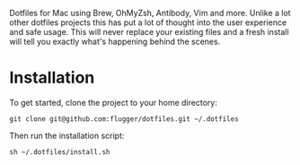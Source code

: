 Dotfiles for Mac using Brew, OhMyZsh, Antibody, Vim and more. Unlike a lot other dotfiles projects this has put a lot of thought into the user experience and safe usage. This will never replace your existing files and a fresh install will tell you exactly what's happening behind the scenes.

# Installation

To get started, clone the project to your home directory:

```shell
git clone git@github.com:flugger/dotfiles.git ~/.dotfiles
```

Then run the installation script:

```shell
sh ~/.dotfiles/install.sh
```
